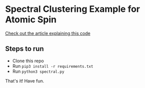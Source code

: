 # Spectral Clustering Example for Atomic Spin

[Check out the article explaining this code](https://spin.atomicobject.com/2021/09/07/spectral-clustering/?utm_source=general-ao&utm_medium=slack&utm_campaign=spectral-clustering)

## Steps to run

- Clone this repo
- Run `pip3 install -r requirements.txt`
- Run `python3 spectral.py`

That's it! Have fun.
